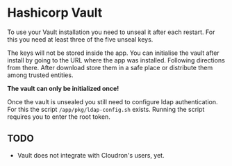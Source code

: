 # Hashicorp Vault

To use your Vault installation you need to unseal it after each restart. For this you need at least three of the five unseal keys.

The keys will not be stored inside the app. You can initialise the vault after install by going to the URL where the app was installed. Following directions from there. After download store them in a safe place or distribute them among trusted entities.

**The vault can only be initialized once!**

Once the vault is unsealed you still need to configure ldap authentication. For this the script `/app/pkg/ldap-config.sh` exists. Running the script requires you to enter the root token.

## TODO

- Vault does not integrate with Cloudron's users, yet.
